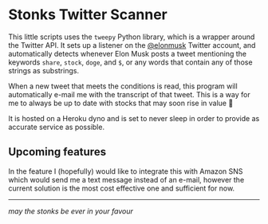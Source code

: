 # Stonks Twitter Scanner

This little scripts uses the `tweepy` Python library, which is a wrapper around the Twitter API.
It sets up a listener on the [@elonmusk](https://twitter.com/elonmusk) Twitter account, and automatically detects whenever Elon Musk posts a tweet mentioning the keywords `share`, `stock`, `doge`, and `$`, or any words
that contain any of those strings as substrings.

When a new tweet that meets the conditions is read, this program will automatically e-mail me with the transcript of that tweet. This is a way for me
to always be up to date with stocks that may soon rise in value 🤡

It is hosted on a Heroku dyno and is set to never sleep in order to provide as accurate service as possible.

## Upcoming features

In the feature I (hopefully) would like to integrate this with Amazon SNS which would send
me a text message instead of an e-mail, however the current solution is the
most cost effective one and sufficient for now.

---
_may the stonks be ever in your favour_